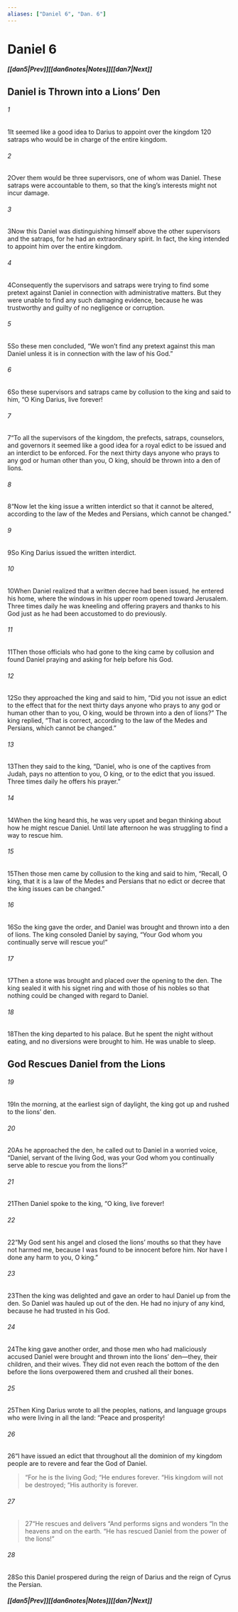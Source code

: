 ```yaml
---
aliases: ["Daniel 6", "Dan. 6"]
---
```

# Daniel 6
##### <span class=arrow-left></span>[[dan5|Prev]]<span class=navigation-separator></span>[[dan6notes|Notes]]<span class=navigation-separator></span>[[dan7|Next]]<span class=arrow-right></span>
## Daniel is Thrown into a Lions’ Den
###### 1
<span class=verse-first>1</span>It seemed like a good idea to Darius to appoint over the kingdom 120 satraps who would be in charge of the entire kingdom.
###### 2
<span class=verse-body>2</span>Over them would be three supervisors, one of whom was Daniel. These satraps were accountable to them, so that the king’s interests might not incur damage.
###### 3
<span class=verse-body>3</span>Now this Daniel was distinguishing himself above the other supervisors and the satraps, for he had an extraordinary spirit. In fact, the king intended to appoint him over the entire kingdom.
###### 4
<span class=verse-body>4</span>Consequently the supervisors and satraps were trying to find some pretext against Daniel in connection with administrative matters. But they were unable to find any such damaging evidence, because he was trustworthy and guilty of no negligence or corruption.
###### 5
<span class=verse-body>5</span>So these men concluded, “We won’t find any pretext against this man Daniel unless it is in connection with the law of his God.”
<div class=paragraph-break></div>

###### 6
<span class=verse-first>6</span>So these supervisors and satraps came by collusion to the king and said to him, “O King Darius, live forever!
###### 7
<span class=verse-body>7</span>“To all the supervisors of the kingdom, the prefects, satraps, counselors, and governors it seemed like a good idea for a royal edict to be issued and an interdict to be enforced. For the next thirty days anyone who prays to any god or human other than you, O king, should be thrown into a den of lions.
###### 8
<span class=verse-body>8</span>“Now let the king issue a written interdict so that it cannot be altered, according to the law of the Medes and Persians, which cannot be changed.”
###### 9
<span class=verse-body>9</span>So King Darius issued the written interdict.
<div class=paragraph-break></div>

###### 10
<span class=verse-first>10</span>When Daniel realized that a written decree had been issued, he entered his home, where the windows in his upper room opened toward Jerusalem. Three times daily he was kneeling and offering prayers and thanks to his God just as he had been accustomed to do previously.
###### 11
<span class=verse-body>11</span>Then those officials who had gone to the king came by collusion and found Daniel praying and asking for help before his God.
###### 12
<span class=verse-body>12</span>So they approached the king and said to him, “Did you not issue an edict to the effect that for the next thirty days anyone who prays to any god or human other than to you, O king, would be thrown into a den of lions?” The king replied, “That is correct, according to the law of the Medes and Persians, which cannot be changed.”
###### 13
<span class=verse-body>13</span>Then they said to the king, “Daniel, who is one of the captives from Judah, pays no attention to you, O king, or to the edict that you issued. Three times daily he offers his prayer.”
<div class=paragraph-break></div>

###### 14
<span class=verse-first>14</span>When the king heard this, he was very upset and began thinking about how he might rescue Daniel. Until late afternoon he was struggling to find a way to rescue him.
###### 15
<span class=verse-body>15</span>Then those men came by collusion to the king and said to him, “Recall, O king, that it is a law of the Medes and Persians that no edict or decree that the king issues can be changed.”
<div class=paragraph-break></div>

###### 16
<span class=verse-first>16</span>So the king gave the order, and Daniel was brought and thrown into a den of lions. The king consoled Daniel by saying, “Your God whom you continually serve will rescue you!”
###### 17
<span class=verse-body>17</span>Then a stone was brought and placed over the opening to the den. The king sealed it with his signet ring and with those of his nobles so that nothing could be changed with regard to Daniel.
###### 18
<span class=verse-body>18</span>Then the king departed to his palace. But he spent the night without eating, and no diversions were brought to him. He was unable to sleep.
## God Rescues Daniel from the Lions
###### 19
<span class=verse-first>19</span>In the morning, at the earliest sign of daylight, the king got up and rushed to the lions’ den.
###### 20
<span class=verse-body>20</span>As he approached the den, he called out to Daniel in a worried voice, “Daniel, servant of the living God, was your God whom you continually serve able to rescue you from the lions?”
###### 21
<span class=verse-body>21</span>Then Daniel spoke to the king, “O king, live forever!
###### 22
<span class=verse-body>22</span>“My God sent his angel and closed the lions’ mouths so that they have not harmed me, because I was found to be innocent before him. Nor have I done any harm to you, O king.”
###### 23
<span class=verse-body>23</span>Then the king was delighted and gave an order to haul Daniel up from the den. So Daniel was hauled up out of the den. He had no injury of any kind, because he had trusted in his God.
###### 24
<span class=verse-body>24</span>The king gave another order, and those men who had maliciously accused Daniel were brought and thrown into the lions’ den—they, their children, and their wives. They did not even reach the bottom of the den before the lions overpowered them and crushed all their bones.
<div class=paragraph-break></div>

###### 25
<span class=verse-first>25</span>Then King Darius wrote to all the peoples, nations, and language groups who were living in all the land: “Peace and prosperity!
###### 26
<span class=verse-body>26</span>“I have issued an edict that throughout all the dominion of my kingdom people are to revere and fear the God of Daniel.
<div class=paragraph-break></div>

><span class=poetry-quote-double>“</span>For he is the living God;
><span class=poetry-quote-double>“</span>He endures forever.
><span class=poetry-quote-double>“</span>His kingdom will not be destroyed;
><span class=poetry-quote-double>“</span>His authority is forever.
###### 27
><span class=verse-body-poetry>27</span><span class=poetry-quote-double>“</span>He rescues and delivers
><span class=poetry-quote-double>“</span>And performs signs and wonders
><span class=poetry-quote-double>“</span>In the heavens and on the earth.
><span class=poetry-quote-double>“</span>He has rescued Daniel from the power of the lions!”
<div class=paragraph-break></div>

###### 28
<span class=verse-first>28</span>So this Daniel prospered during the reign of Darius and the reign of Cyrus the Persian.
##### <span class=arrow-left></span>[[dan5|Prev]]<span class=navigation-separator></span>[[dan6notes|Notes]]<span class=navigation-separator></span>[[dan7|Next]]<span class=arrow-right></span>
